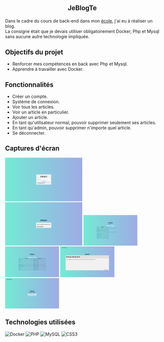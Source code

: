 ## <p align="center">JeBlogTe</p>

Dans le cadre du cours de back-end dans mon [école](https://www.hetic.net/), j'ai eu à réaliser un blog.<br/>
La consigne était que je devais utiliser obligatoirement Docker, Php et Mysql sans aucune autre technologie impliquée.<br/>

## Objectifs du projet

- Renforcer mes compétences en back avec Php et Mysql.
- Apprendre à travailler avec Docker.

## Fonctionnalités

-  Créer un compte.
-  Système de connexion. 
-  Voir tous les articles.
-  Voir un article en particulier.
-  Ajouter un article.
-  En tant qu'utilisateur normal, pouvoir supprimer seulement ses articles.
-  En tant qu'admin, pouvoir supprimer n'importe quel article.
-  Se déconnecter.

## Captures d'écran

<div>
  <img src="img/index.png" alt="image de mon index.php" width="50%">
  <img src="img/createuser.png" alt="image de la création d'un compte" width="50%">
  <img src="img/homepage-user.png" alt="image de mon homepage côté user" width="35%">
</div>
<div>
  <img src="img/homepage-admin.png" alt="image de mon homepage côté admin" width="35%">
  <img src="img/voir-article.png" alt="image quand on est dans un article" width="35%">
  <img src="img/ajt-article.png" alt="image qunad on ajoute un article" width="35%">
 </div>

## Technologies utilisées

![Docker](https://img.shields.io/badge/docker-%230db7ed.svg?style=for-the-badge&logo=docker&logoColor=white)
![PHP](https://img.shields.io/badge/php-%23777BB4.svg?style=for-the-badge&logo=php&logoColor=white)
![MySQL](https://img.shields.io/badge/mysql-%2300f.svg?style=for-the-badge&logo=mysql&logoColor=white)
![CSS3](https://img.shields.io/badge/css3-%231572B6.svg?style=for-the-badge&logo=css3&logoColor=white)
